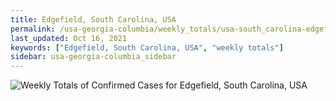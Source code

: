 ```yaml
---
title: Edgefield, South Carolina, USA
permalink: /usa-georgia-columbia/weekly_totals/usa-south_carolina-edgefield-weekly_totals.html
last_updated: Oct 16, 2021
keywords: ["Edgefield, South Carolina, USA", "weekly totals"]
sidebar: usa-georgia-columbia_sidebar
---
```


![Weekly Totals of Confirmed Cases for Edgefield, South Carolina, USA](/covid_tracker/images/graphs/usa-south_carolina-edgefield-weekly_totals_graph.png)
